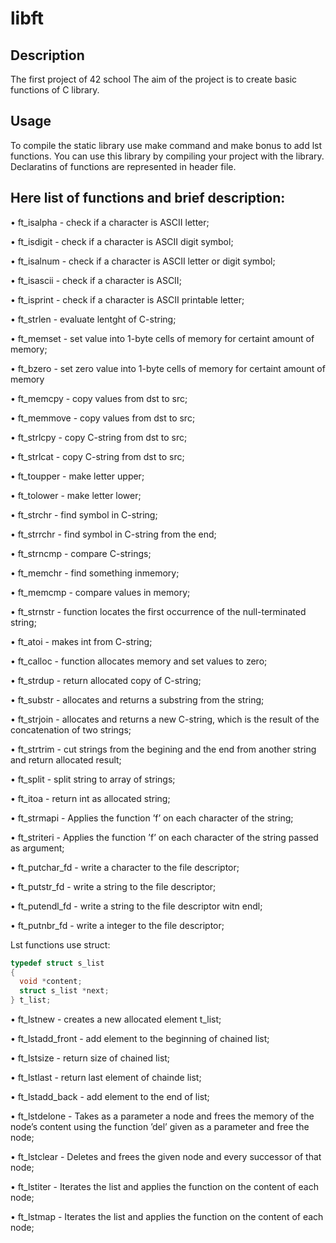 # libft
## Description
The first project of 42 school
The aim of the project is to create basic functions of C library.

## Usage
To compile the static library use make command and make bonus to add lst functions. You can use this library by compiling your project with the library.
Declaratins of functions are represented in header file.

## Here list of functions and brief description:

• ft_isalpha - check if a character is ASCII letter;

• ft_isdigit - check if a character is ASCII digit symbol;

• ft_isalnum - check if a character is ASCII letter or digit symbol;

• ft_isascii  - check if a character is ASCII;

• ft_isprint - check if a character is ASCII printable letter;

• ft_strlen - evaluate lentght of C-string;

• ft_memset - set value into 1-byte cells of memory for certaint amount of memory;

• ft_bzero - set zero value into 1-byte cells of memory for certaint amount of memory

• ft_memcpy - copy values from dst to src;

• ft_memmove - copy values from dst to src;

• ft_strlcpy - copy C-string from dst to src;

• ft_strlcat - copy C-string from dst to src;

• ft_toupper - make letter upper;

• ft_tolower - make letter lower;

• ft_strchr - find symbol in C-string;

• ft_strrchr - find symbol in C-string from the end;

• ft_strncmp - compare C-strings;

• ft_memchr - find something inmemory;

• ft_memcmp - compare values in memory;

• ft_strnstr - function locates the first occurrence of the null-terminated string;

• ft_atoi - makes int from C-string;

• ft_calloc - function allocates memory and set values to zero;

• ft_strdup - return allocated copy of C-string;

• ft_substr - allocates and returns a substring from the string;

• ft_strjoin - allocates and returns a new C-string, which is the result of the concatenation of two strings;

• ft_strtrim - cut strings from the begining and the end from another string and return allocated result;

• ft_split - split string to array of strings;

• ft_itoa - return int as allocated string;

• ft_strmapi - Applies the function ’f’ on each character of the string;

• ft_striteri - Applies the function ’f’ on each character of the string passed as argument;

• ft_putchar_fd - write a character to the file descriptor;

• ft_putstr_fd - write a string to the file descriptor;

• ft_putendl_fd - write a string to the file descriptor witn endl;

• ft_putnbr_fd - write a integer to the file descriptor;

Lst functions use struct:

```c
typedef struct s_list
{
  void *content; 
  struct s_list *next;
} t_list;
```

• ft_lstnew - creates a new allocated element t_list;

• ft_lstadd_front - add element to the beginning of chained list;

• ft_lstsize - return size of chained list;

• ft_lstlast - return last element of chainde list;

• ft_lstadd_back - add element to the end of list;

• ft_lstdelone - Takes as a parameter a node and frees the memory of the node’s content using the function ’del’ given as a parameter and free the node;

• ft_lstclear - Deletes and frees the given node and every successor of that node;

• ft_lstiter - Iterates the list and applies the function on the content of each node;

• ft_lstmap - Iterates the list and applies the function on the content of each node;
